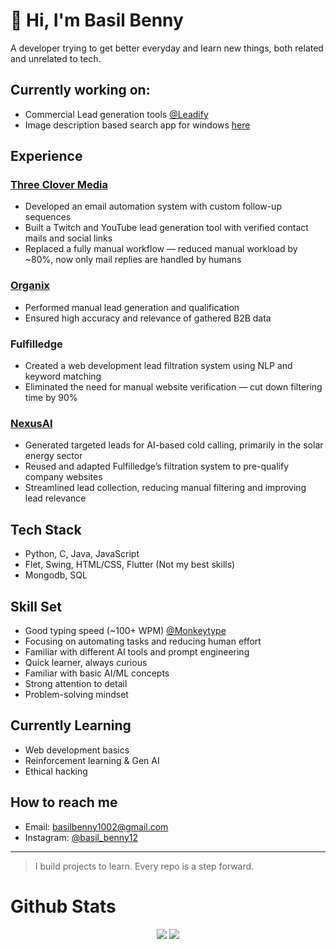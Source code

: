 # 👋 Hi, I'm Basil Benny

A developer trying to get better everyday and learn new things, both related and unrelated to tech.

## Currently working on:
- Commercial Lead generation tools [@Leadify](https://leadifysolutions.xyz/)
- Image description based search app for windows [here](https://github.com/basilbenny1002/Descriptive-Media-Search)
## Experience

### [Three Clover Media](https://www.threeclovermedia.com/)
- Developed an email automation system with custom follow-up sequences
- Built a Twitch and YouTube lead generation tool with verified contact mails and social links
- Replaced a fully manual workflow — reduced manual workload by ~80%, now only mail replies are handled by humans
### [Organix](https://www.organixbs.com/)
- Performed manual lead generation and qualification
- Ensured high accuracy and relevance of gathered B2B data
### Fulfilledge
- Created a web development lead filtration system using NLP and keyword matching
- Eliminated the need for manual website verification — cut down filtering time by 90%
### [NexusAI](https://nexusai.tech/)
- Generated targeted leads for AI-based cold calling, primarily in the solar energy sector  
- Reused and adapted Fulfilledge’s filtration system to pre-qualify company websites  
- Streamlined lead collection, reducing manual filtering and improving lead relevance

## Tech Stack
- Python, C, Java, JavaScript
- Flet, Swing, HTML/CSS, Flutter (Not my best skills)
- Mongodb, SQL

## Skill Set
- Good typing speed (~100+ WPM) [@Monkeytype](https://monkeytype.com/profile/basilbenny1002)
- Focusing on automating tasks and reducing human effort
- Familiar with different AI tools and prompt engineering
- Quick learner, always curious
- Familiar with basic AI/ML concepts
- Strong attention to detail
- Problem-solving mindset


## Currently Learning
- Web development basics
- Reinforcement learning & Gen AI
- Ethical hacking

## How to reach me
- Email: basilbenny1002@gmail.com
- Instagram: [@basil_benny12](https://www.instagram.com/basil_benny12/)

---

> I build projects to learn. Every repo is a step forward. 
# Github Stats
<p align="center">
  <img src="https://github-readme-stats.vercel.app/api?username=basilbenny1002&show_icons=true&theme=radical&hide_title=true&count_private=true&bg_color=00000000&hide_border=true&border_radius=15" />
  <img src="https://github-readme-stats.vercel.app/api/top-langs/?username=basilbenny1002&layout=a" />
</p>


